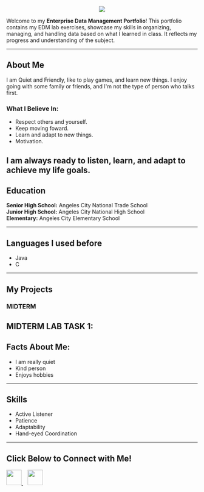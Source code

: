 <p align="center">
  <img src="https://capsule-render.vercel.app/api?text=EDM-Portfolio%20Raymond%20Martin%20A.%20Gonzales&animation=fadeOut&type=waving&color=black&height=120&fontSize=40&fontColor=white"/>
</p>

Welcome to my **Enterprise Data Management Portfolio**! This portfolio contains my EDM lab exercises, showcase my skills in organizing, managing, 
and handling data based on what I learned in class. It reflects my progress and understanding of the subject.

---
## About Me
I am Quiet and Friendly, like to play games, and learn new things. I enjoy going with some family or friends, and I'm not the type of person who talks first.

### What I Believe In:
- Respect others and yourself.
- Keep moving foward.
- Learn and adapt to new things.
- Motivation.

I am always ready to **listen, learn, and adapt** to achieve my life goals.
---
## Education
**Senior High School:** Angeles City National Trade School  
**Junior High School:** Angeles City National High School  
**Elementary:** Angeles City Elementary School

---  
## Languages I used before 
- Java   
- C

---
## My Projects  

###  MIDTERM  
**MIDTERM LAB TASK 1:**   
---
## Facts About Me:

- I am really quiet
- Kind person
- Enjoys hobbies
--- 
## Skills   
- Active Listener
- Patience
- Adaptability  
- Hand-eyed Coordination

---

##  Click Below to Connect with Me!   

<p align="left">
  <a href="https://mail.google.com/mail/?view=cm&fs=1&to=rmgonzales24-1253@cca.edu.ph" target="_blank">
    <img src="https://img.shields.io/badge/Email-D14836?style=for-the-badge&logo=gmail&logoColor=white" height="40"/>
  </a>
  &nbsp;&nbsp;
  <a href="https://www.facebook.com/raymond.martin.gonzales.2025" target="_blank">
    <img src="https://img.shields.io/badge/Facebook-1877F2?style=for-the-badge&logo=facebook&logoColor=white" height="40"/>
  </a>

</p>
